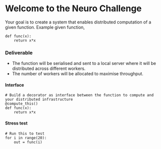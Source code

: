 # Welcome to the Neuro Challenge

Your goal is to create a system that enables distributed computation of a given function.
Example given function,
```
def func(x):
    return x*x
```

### Deliverable
- The function will be serialised and sent to a local server where it will be distributed across different workers.
- The number of workers will be allocated to maximise throughput.

#### Interface
```
# Build a decorator as interface between the function to compute and your distributed infrastructure
@compute_this()
def func(x):
    return x*x
```
#### Stress test
```
# Run this to test
for i in range(20):
    out = func(i)
```






